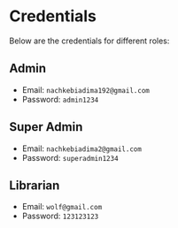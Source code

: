 <!DOCTYPE html>
<html lang="en">
<head>
    <meta charset="UTF-8">
</head>
<body>

<h1>Credentials</h1>
<p>Below are the credentials for different roles:</p>

<h2>Admin</h2>
<ul>
  <li>Email: <code>nachkebiadima192@gmail.com</code></li>
  <li>Password: <code>admin1234</code></li>
</ul>

<h2>Super Admin</h2>
<ul>
  <li>Email: <code>nachkebiadima2@gmail.com</code></li>
  <li>Password: <code>superadmin1234</code></li>
</ul>

<h2>Librarian</h2>
<ul>
  <li>Email: <code>wolf@gmail.com</code></li>
  <li>Password: <code>123123123</code></li>
</ul>

</body>
</html>
